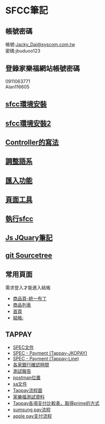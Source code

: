# SFCC筆記

## 帳號密碼<br/>
帳號:Jacky_Dai@syscom.com.tw <br/>
密碼:jbuduoo123 <br/>
## 登錄家樂福網站帳號密碼
0911063771<br/>
Alan116605<br/>
## [sfcc環境安裝](https://hackmd.io/0v4NfaE2QmejyQ2MnsDtxQ)<br/>
## [sfcc環境安裝2](https://hackmd.io/DOs5FLI_Q_CaOLH65P4gRw)<br/>
## [Controller的寫法](https://hackmd.io/sSkohUUsRd28hjV5JARzBg?view)<br/>
## [調整語系](https://hackmd.io/iDp6yxNqSj2gYBpkcF-j_w?view)<br/>
## [匯入功能](https://hackmd.io/PHxKaZgYTL6q-Ba6nu-w6g?view)<br/>
## [頁面工具](https://hackmd.io/E75YDLMWTXiFiM0ZzLw9Qg?view)<br/>
## [執行sfcc](https://hackmd.io/UQWDpeDGS9OjlrTZTaCMuA?view)<br/>
## [Js JQuary筆記](https://hackmd.io/BOEHSOWwSoyUKmJoTOZwsg?view)<br/>
## [git Sourcetree](https://hackmd.io/HiigsBDYSS6bAbRkpsY6Xg?view)<br/>

## 常用頁面
 需求登入才能進入結帳<br/>
 - [商品頁-統一布丁](https://dev03-ap01-carrefour.demandware.net/on/demandware.store/Sites-Carrefour-Site/zh_TW/Product-Show?pid=1530001000112)<br/>
 - [商品列表](https://dev03-ap01-carrefour.demandware.net/on/demandware.store/Sites-Carrefour-Site/zh_TW/Search-Show?cgid=2993)<br/>
 - [首頁](https://dev03-ap01-carrefour.demandware.net/on/demandware.store/Sites-Carrefour-Site/zh_TW/Demo-Start)<br/>
 - [結帳:](https://dev03-ap01-carrefour.demandware.net/on/demandware.store/Sites-Carrefour-Site/zh_TW/Checkout-Begin)<br/>

## TAPPAY 
- [SPEC文件](https://docs.google.com/document/d/1d1eVEcMf_zGFgBWaLLvyJG_CSQ9nlNJM/edit#)<br/>
- [SPEC - Payment (Tappay-JKOPAY)](https://docs.google.com/document/u/1/d/1cNFnZvCwGkVuWqmUZk1l7IAH8yOIHRh-/edit?usp=drive_web&ouid=101156036923245146445&rtpof=true)<br/>
- [SPEC - Payment (Tappay-Line)](https://docs.google.com/document/u/1/d/1etN_bErRl4U2D4EfgWukQYCOsxm49j1a/edit?usp=drive_web&ouid=101156036923245146445&rtpof=true)<br/>
- [各家銀行確認時間](https://docs.tappaysdk.com/tutorial/zh/reference.html#each-bank-capture-refund-time)<br/>
- [測試報告](https://docs.google.com/document/d/1_kRSTgBzazsTHthJQ644M_8pOJx16n_FDZO5o6C2zJM/edit)<br/>
- [postman位置](https://drive.google.com/drive/u/1/folders/1aTlP5mq6RJ258xSzWmDl6XMIrtlCaIiK)<br/>
- [sa文件](https://hackmd.io/KMvMGkuUTKi5TJgp4l0Fag?view#SA---Payment-Tappay)<br/>
- [Tappay流程圖](https://hackmd.io/R4GsOthbSSm97EsS9aJurQ)<br/>
- [家樂福測試資料](https://hackmd.io/iXnNK78YQwevWiU7ZwRDHw)<br/>
- [Tappay各項支付比較表，取得prime的方式](https://docs.google.com/document/d/1m3zYe0PW66nk88DDJ2XJuGMdx2_wjutX/edit) <br/>
- [sumsung pay流程](https://hackmd.io/z1o1CB3GQoGiJCFEsbVqfQ?view)<br/>
- [apple pay支付流程](https://hackmd.io/R1PB1pSOTmyfimXgkeXHpQ?view)<br/>
